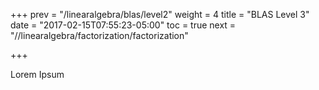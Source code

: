 +++
prev = "/linearalgebra/blas/level2"
weight = 4
title = "BLAS Level 3"
date = "2017-02-15T07:55:23-05:00"
toc = true
next = "//linearalgebra/factorization/factorization"

+++

Lorem Ipsum
